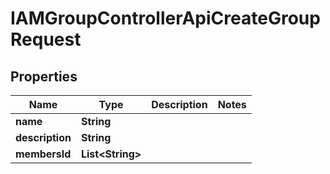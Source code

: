

# IAMGroupControllerApiCreateGroupRequest


## Properties

| Name | Type | Description | Notes |
|------------ | ------------- | ------------- | -------------|
|**name** | **String** |  |  |
|**description** | **String** |  |  |
|**membersId** | **List&lt;String&gt;** |  |  |




